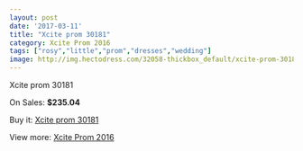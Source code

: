 ```yaml
---
layout: post
date: '2017-03-11'
title: "Xcite prom 30181"
category: Xcite Prom 2016
tags: ["rosy","little","prom","dresses","wedding"]
image: http://img.hectodress.com/32058-thickbox_default/xcite-prom-30181.jpg
---
```

Xcite prom 30181

On Sales: **$235.04**
<a href="https://www.hectodress.com/xcite-prom-2013/14587-xcite-prom-30181.html"><amp-img layout="responsive" width="600" height="600" src="//img.hectodress.com/32058-thickbox_default/xcite-prom-30181.jpg" alt="Xcite prom 30181 0" /></a>

Buy it: [Xcite prom 30181](https://www.hectodress.com/xcite-prom-2013/14587-xcite-prom-30181.html "Xcite prom 30181")

View more: [Xcite Prom 2016](https://www.hectodress.com/261-xcite-prom-2013 "Xcite Prom 2016")